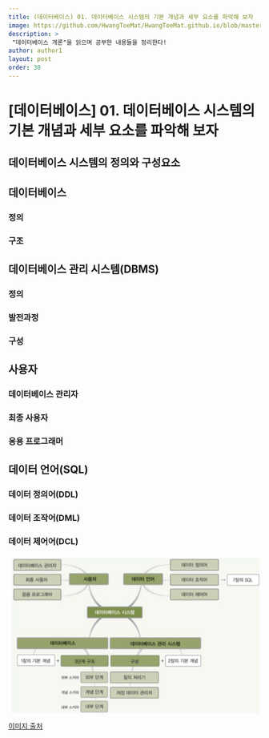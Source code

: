 ```yaml
---
title: (데이터베이스) 01. 데이터베이스 시스템의 기본 개념과 세부 요소를 파악해 보자
image: https://github.com/HwangToeMat/HwangToeMat.github.io/blob/master/Computer-Science/image/DB/0.jpg?raw=true
description: >
 "데이터베이스 개론"을 읽으며 공부한 내용들을 정리한다!
author: author1
layout: post
order: 30
---
```


# [데이터베이스] 01. 데이터베이스 시스템의 기본 개념과 세부 요소를 파악해 보자

## 데이터베이스 시스템의 정의와 구성요소

## 데이터베이스

### 정의

### 구조

## 데이터베이스 관리 시스템(DBMS)

### 정의

### 발전과정

### 구성

## 사용자

### 데이터베이스 관리자

### 최종 사용자

### 응용 프로그래머

## 데이터 언어(SQL)

### 데이터 정의어(DDL)

### 데이터 조작어(DML)

### 데이터 제어어(DCL)


<img src="https://github.com/HwangToeMat/HwangToeMat.github.io/blob/master/Computer-Science/image/DB/1.png?raw=true" style="max-width:100%;margin-left: auto; margin-right: auto; display: block;">

[이미지 출처](https://hackernoon.com/a-guide-to-scaling-machine-learning-models-in-production-aa8831163846)
